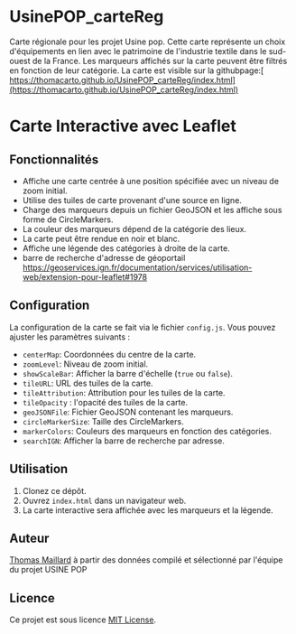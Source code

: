 # UsinePOP_carteReg
Carte régionale pour les projet Usine pop.
Cette carte représente un choix d'équipements en lien avec le patrimoine de l'industrie textile dans le sud-ouest de la France.
Les marqueurs affichés sur la carte peuvent être filtrés en fonction de leur catégorie.
La carte est visible sur la githubpage:[ https://thomacarto.github.io/UsinePOP_carteReg/index.html](https://thomacarto.github.io/UsinePOP_carteReg/index.html)
# Carte Interactive avec Leaflet


## Fonctionnalités

- Affiche une carte centrée à une position spécifiée avec un niveau de zoom initial.
- Utilise des tuiles de carte provenant d'une source en ligne.
- Charge des marqueurs depuis un fichier GeoJSON et les affiche sous forme de CircleMarkers.
- La couleur des marqueurs dépend de la catégorie des lieux.
- La carte peut être rendue en noir et blanc.
- Affiche une légende des catégories à droite de la carte.
- barre de recherche d'adresse de géoportail https://geoservices.ign.fr/documentation/services/utilisation-web/extension-pour-leaflet#1978

## Configuration

La configuration de la carte se fait via le fichier `config.js`. Vous pouvez ajuster les paramètres suivants :

- `centerMap`: Coordonnées du centre de la carte.
- `zoomLevel`: Niveau de zoom initial.
- `showScaleBar`: Afficher la barre d'échelle (`true` ou `false`).
- `tileURL`: URL des tuiles de la carte.
- `tileAttribution`: Attribution pour les tuiles de la carte.
- `tileOpacity` : l'opacité des tuiles de la carte.
- `geoJSONFile`: Fichier GeoJSON contenant les marqueurs.
- `circleMarkerSize`: Taille des CircleMarkers.
- `markerColors`: Couleurs des marqueurs en fonction des catégories.
- `searchIGN`: Afficher la barre de recherche par adresse.

## Utilisation

1. Clonez ce dépôt.
2. Ouvrez `index.html` dans un navigateur web.
3. La carte interactive sera affichée avec les marqueurs et la légende.

## Auteur
[Thomas Maillard](https://github.com/ThoMaCarto)
à partir des données compilé et sélectionné par l'équipe du projet USINE POP

## Licence

Ce projet est sous licence [MIT License](LICENSE).
